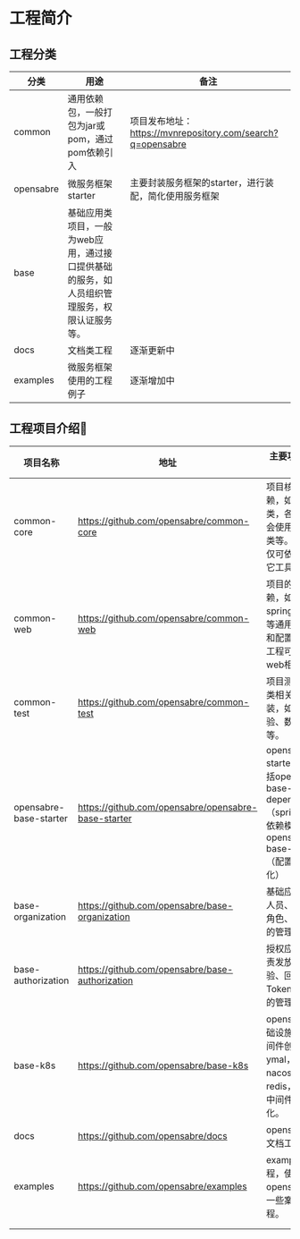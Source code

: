 # 工程简介

## 工程分类

| 分类      | 用途                                             | 备注                                                       |
| -------- | ----------------------------------------------- | ---------------------------------------------------------- |
| common   | 通用依赖包，一般打包为jar或pom，通过pom依赖引入 | 项目发布地址：https://mvnrepository.com/search?q=opensabre |
| opensabre| 微服务框架starter                          | 主要封装服务框架的starter，进行装配，简化使用服务框架            |
| base     | 基础应用类项目，一般为web应用，通过接口提供基础的服务，如人员组织管理服务，权限认证服务等。|                       |
| docs     | 文档类工程                                 | 逐渐更新中                                                 |
| examples | 微服务框架使用的工程例子                     | 逐渐增加中                                                 |

## 工程项目介绍

| 项目名称                 | 地址                                                | 主要功能及用途                                               |
| ---------------------- | --------------------------------------------------- | ------------------------------------------------------------ |
| common-core            | https://github.com/opensabre/common-core            | 项目核心依赖，如一些基类，各项目都会使用的工具类等。该工程仅可依赖于其它工具类。 |
| common-web             | https://github.com/opensabre/common-web             | 项目的web依赖，如spring、web等通用的基类和配置类。该工程可依赖web相关包。 |
| common-test            | https://github.com/opensabre/common-test            | 项目测试工具类相关的封装，如测试校验、数据生成等。           |
| opensabre-base-starter | https://github.com/opensabre/opensabre-base-starter | opensabre starter包，包括opensabre-base-dependencies（springcloud依赖模块）和opensabre-base-starter（配置等初使化） |
| base-organization      | https://github.com/opensabre/base-organization      | 基础应用，如人员、组织、角色、权限等的管理应用。             |
| base-authorization     | https://github.com/opensabre/base-authorization     | 授权应用，负责发放、核验、回收等Token、Client的管理应用。    |
| base-k8s               | https://github.com/opensabre/base-k8s               | opensabre基础设施依赖中间件创建ymal，如nacos，redis，mq等中间件的初使化。 |
| docs                   | https://github.com/opensabre/docs                   | opensabre的文档工程。                                        |
| examples               | https://github.com/opensabre/examples               | examples工程，使用opensabre的一些案例工程。                  |
|                        |                                                     |                                                              |
|                        |                                                     |                                                              |
